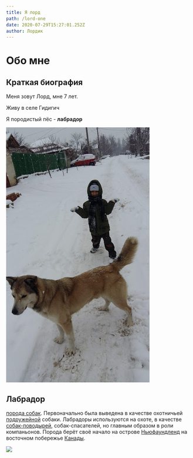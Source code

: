```yaml
---
title: Я лорд
path: /lord-one
date: 2020-07-29T15:27:01.252Z
author: Лордик
---
```

# Обо мне

## Краткая биография

Меня зовут Лорд, мне 7 лет. 

Живу в селе Гидигич

Я породистый пёс - **лабрадор**

![лорд](20190110_124250.jpg "лорд")

## Лабрадор

<!--StartFragment-->

[порода собак](https://ru.wikipedia.org/wiki/%D0%9F%D0%BE%D1%80%D0%BE%D0%B4%D0%B0_%D1%81%D0%BE%D0%B1%D0%B0%D0%BA "Порода собак"). Первоначально была выведена в качестве охотничьей [подружейной](https://ru.wikipedia.org/wiki/%D0%9F%D0%BE%D0%B4%D1%80%D1%83%D0%B6%D0%B5%D0%B9%D0%BD%D1%8B%D0%B5_%D1%81%D0%BE%D0%B1%D0%B0%D0%BA%D0%B8 "Подружейные собаки") собаки. Лабрадоры используются на охоте, в качестве [собак-поводырей](https://ru.wikipedia.org/wiki/%D0%A1%D0%BE%D0%B1%D0%B0%D0%BA%D0%B0-%D0%BF%D0%BE%D0%B2%D0%BE%D0%B4%D1%8B%D1%80%D1%8C "Собака-поводырь"), собак-спасателей, но главным образом в роли компаньонов. Порода берёт своё начало на острове [Ньюфаундленд](https://ru.wikipedia.org/wiki/%D0%9D%D1%8C%D1%8E%D1%84%D0%B0%D1%83%D0%BD%D0%B4%D0%BB%D0%B5%D0%BD%D0%B4 "Ньюфаундленд") на восточном побережье [Канады](https://ru.wikipedia.org/wiki/%D0%9A%D0%B0%D0%BD%D0%B0%D0%B4%D0%B0 "Канада").

<!--EndFragment-->

![](https://opt-1031816.ssl.1c-bitrix-cdn.ru/upload/resize_cache/iblock/80a/750_400_1/80a1b45432e6fa072607eb2ebf0407d2.jpg?1528188912163579)